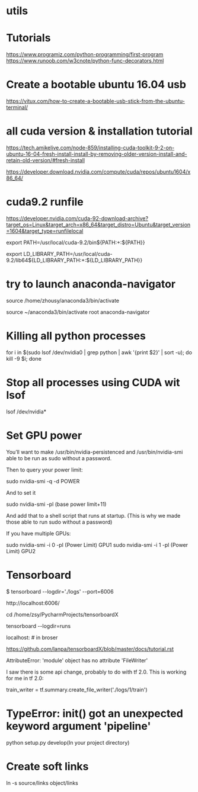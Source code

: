 # utils

# Tutorials
https://www.programiz.com/python-programming/first-program
https://www.runoob.com/w3cnote/python-func-decorators.html

# Create a bootable ubuntu 16.04 usb
https://vitux.com/how-to-create-a-bootable-usb-stick-from-the-ubuntu-terminal/

# all cuda version & installation tutorial
https://tech.amikelive.com/node-859/installing-cuda-toolkit-9-2-on-ubuntu-16-04-fresh-install-install-by-removing-older-version-install-and-retain-old-version/#fresh-install

https://developer.download.nvidia.com/compute/cuda/repos/ubuntu1604/x86_64/

# cuda9.2 runfile

https://developer.nvidia.com/cuda-92-download-archive?target_os=Linux&target_arch=x86_64&target_distro=Ubuntu&target_version=1604&target_type=runfilelocal

export PATH=/usr/local/cuda-9.2/bin${PATH:+:${PATH}}

export LD_LIBRARY_PATH=/usr/local/cuda-9.2/lib64${LD_LIBRARY_PATH:+:${LD_LIBRARY_PATH}}

# try to launch anaconda-navigator

source /home/zhousy/anaconda3/bin/activate

source ~/anaconda3/bin/activate root
anaconda-navigator


# Killing all python processes
for i in $(sudo lsof /dev/nvidia0 | grep python  | awk '{print $2}' | sort -u); do kill -9 $i; done

# Stop all processes using CUDA wit lsof
lsof /dev/nvidia*

# Set GPU power

You’ll want to make /usr/bin/nvidia-persistenced and /usr/bin/nvidia-smi able to be run as sudo without a password.

Then to query your power limit:

sudo nvidia-smi -q -d POWER

And to set it

sudo nvidia-smi -pl (base power limit+11)

And add that to a shell script that runs at startup. (This is why we made those able to run sudo without a password)

If you have multiple GPUs:

sudo nvidia-smi -i 0 -pl (Power Limit) GPU1
sudo nvidia-smi -i 1 -pl (Power Limit) GPU2

# Tensorboard

$ tensorboard --logdir='./logs' --port=6006

http://localhost:6006/ 

cd /home/zsy/PycharmProjects/tensorboardX

tensorboard --logdir=runs

localhost:   # in broser

https://github.com/lanpa/tensorboardX/blob/master/docs/tutorial.rst

AttributeError: 'module' object has no attribute 'FileWriter'

I saw there is some api change, probably to do with tf 2.0. This is working for me in tf 2.0:

train_writer = tf.summary.create_file_writer('./logs/1/train')

# TypeError: __init__() got an unexpected keyword argument 'pipeline'

python setup.py develop(In your project directory)

# Create soft links

ln -s source/links object/links

